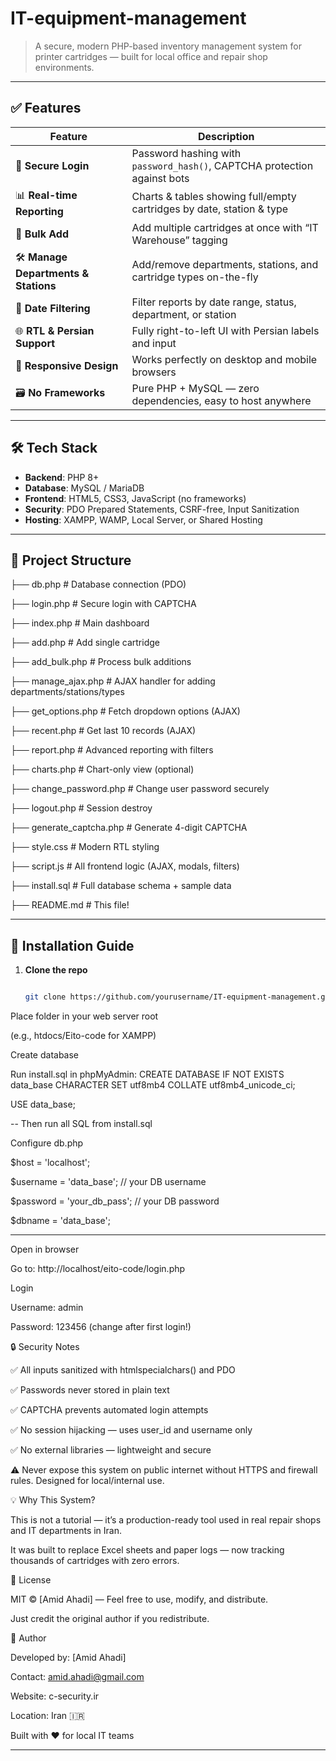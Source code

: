 # IT-equipment-management
> A secure, modern PHP-based inventory management system for printer cartridges — built for local office and repair shop environments.


---

## ✅ Features

| Feature | Description |
|--------|-------------|
| 🔐 **Secure Login** | Password hashing with `password_hash()`, CAPTCHA protection against bots |
| 📊 **Real-time Reporting** | Charts & tables showing full/empty cartridges by date, station & type |
| 🚀 **Bulk Add** | Add multiple cartridges at once with “IT Warehouse” tagging |
| 🛠️ **Manage Departments & Stations** | Add/remove departments, stations, and cartridge types on-the-fly |
| 📅 **Date Filtering** | Filter reports by date range, status, department, or station |
| 🌐 **RTL & Persian Support** | Fully right-to-left UI with Persian labels and input |
| 📱 **Responsive Design** | Works perfectly on desktop and mobile browsers |
| 🗃️ **No Frameworks** | Pure PHP + MySQL — zero dependencies, easy to host anywhere |

---

## 🛠️ Tech Stack

- **Backend**: PHP 8+  
- **Database**: MySQL / MariaDB  
- **Frontend**: HTML5, CSS3, JavaScript (no frameworks)  
- **Security**: PDO Prepared Statements, CSRF-free, Input Sanitization  
- **Hosting**: XAMPP, WAMP, Local Server, or Shared Hosting

---

## 📂 Project Structure
├── db.php # Database connection (PDO)

├── login.php # Secure login with CAPTCHA

├── index.php # Main dashboard

├── add.php # Add single cartridge

├── add_bulk.php # Process bulk additions

├── manage_ajax.php # AJAX handler for adding departments/stations/types

├── get_options.php # Fetch dropdown options (AJAX)

├── recent.php # Get last 10 records (AJAX)

├── report.php # Advanced reporting with filters

├── charts.php # Chart-only view (optional)

├── change_password.php # Change user password securely

├── logout.php # Session destroy

├── generate_captcha.php # Generate 4-digit CAPTCHA

├── style.css # Modern RTL styling

├── script.js # All frontend logic (AJAX, modals, filters)

├── install.sql # Full database schema + sample data

├── README.md # This file!



---

## 🚀 Installation Guide

1. **Clone the repo**
   
   ```bash
   
   git clone https://github.com/yourusername/IT-equipment-management.git
   
   
Place folder in your web server root

(e.g., htdocs/Eito-code for XAMPP)

Create database

Run install.sql in phpMyAdmin:
CREATE DATABASE IF NOT EXISTS data_base CHARACTER SET utf8mb4 COLLATE utf8mb4_unicode_ci;

USE data_base;

-- Then run all SQL from install.sql


Configure db.php

$host = 'localhost';

$username = 'data_base'; // your DB username

$password = 'your_db_pass'; // your DB password

$dbname = 'data_base';


----------------

Open in browser

Go to: http://localhost/eito-code/login.php

Login

Username: admin

Password: 123456 (change after first login!)

🔒 Security Notes

✅ All inputs sanitized with htmlspecialchars() and PDO

✅ Passwords never stored in plain text

✅ CAPTCHA prevents automated login attempts

✅ No session hijacking — uses user_id and username only

✅ No external libraries — lightweight and secure

⚠️ Never expose this system on public internet without HTTPS and firewall rules. Designed for local/internal use. 


💡 Why This System?

This is not a tutorial — it’s a production-ready tool used in real repair shops and IT departments in Iran.

It was built to replace Excel sheets and paper logs — now tracking thousands of cartridges with zero errors.

📜 License

MIT © [Amid Ahadi] — Feel free to use, modify, and distribute.

Just credit the original author if you redistribute.


👥 Author

Developed by: [Amid Ahadi]

Contact: amid.ahadi@gmail.com

Website: c-security.ir

Location: Iran 🇮🇷

Built with ❤️ for local IT teams

---

